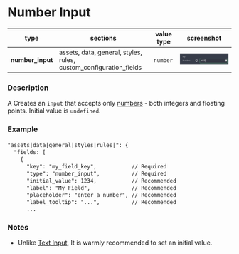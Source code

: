 # Number Input

| type             | sections                                                          | value type | screenshot                            |
| ---------------- | ----------------------------------------------------------------- | ---------- | ------------------------------------- |
| **number_input** | assets, data, general, styles, rules, custom_configuration_fields | `number`   | ![img](../../assets/number_input.png) |

### Description

A Creates an `input` that accepts only [numbers](https://developer.mozilla.org/en-US/docs/Web/JavaScript/Reference/Global_Objects/Number) - both integers and floating points. Initial value is `undefined`.

### Example

```
"assets|data|general|styles|rules|": {
  "fields: [
    {
      "key": "my_field_key",           // Required
      "type": "number_input",          // Required
      "initial_value": 1234,           // Recommended
      "label": "My Field",             // Recommended
      "placeholder": "enter a number", // Recommended
      "label_tooltip": "...",          // Recommended
      ...

```

### Notes

- Unlike [Text Input](/plugins-manifest/fields/public/text-input.md), It is warmly recommended to set an initial value.
